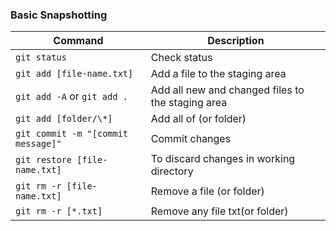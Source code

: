 ### Basic Snapshotting

| Command                            | Description                                       |
|------------------------------------|---------------------------------------------------|
| `git status`                       | Check status                                      |
| `git add [file-name.txt]`          | Add a file to the staging area                    |
| `git add -A` or `git add .`        | Add all new and changed files to the staging area |
| `git add [folder/\*]`              | Add all of (or folder)                            |
| `git commit -m "[commit message]"` | Commit changes                                    |
| `git restore [file-name.txt]`      | To discard changes in working directory           |
| `git rm -r [file-name.txt]`        | Remove a file (or folder)                         |
| `git rm -r [*.txt]`                | Remove any file txt(or folder)                    |

